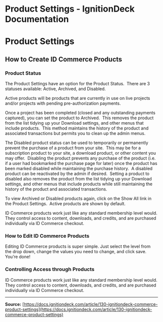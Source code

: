 # Product Settings - IgnitionDeck Documentation

# Product Settings

[](javascript:window.print())
## How to Create ID Commerce Products

### Product Status

The Product Settings have an option for the Product Status.  There are 3 statuses available: Active, Archived, and Disabled.

Active products will be products that are currently in use on live projects and/or projects with pending pre-authorization payments.

Once a project has been completed (closed and any outstanding payments captured), you can set the product to Archived.  This removes the product from the list tidying up your Download settings, and other menus that include products.  This method maintains the history of the product and associated transactions but permits you to clean up the admin menus.

The Disabled product status can be used to temporarily or permanently prevent the purchase of a product from your site.  This may be for a subscription product to your site, a download product, or other content you may offer.  Disabling the product prevents any purchase of the product (i.e. if a user had bookmarked the purchase page for later) once the product has been marked disabled while maintaining the purchase history.  A disabled product can be reactivated by the admin if desired.  Setting a product to disabled also removes the product from the list tidying up your Download settings, and other menus that include products while still maintaining the history of the product and associated transactions.

To view Archived or Disabled products again, click on the Show All link in the Product Settings.  Active products are shown by default.

ID Commerce products work just like any standard membership level would. They control access to content, downloads, and credits, and are purchased individually via ID Commerce checkout.

### How to Edit ID Commerce Products

Editing ID Commerce products is super simple. Just select the level from the drop down, change the values you need to change, and click save. You’re done!

### Controlling Access through Products

ID Commerce products work just like any standard membership level would. They control access to content, downloads, and credits, and are purchased individually via ID Commerce checkout.



---
**Source:** [https://docs.ignitiondeck.com/article/130-ignitiondeck-commerce-product-settings](https://docs.ignitiondeck.com/article/130-ignitiondeck-commerce-product-settings)
